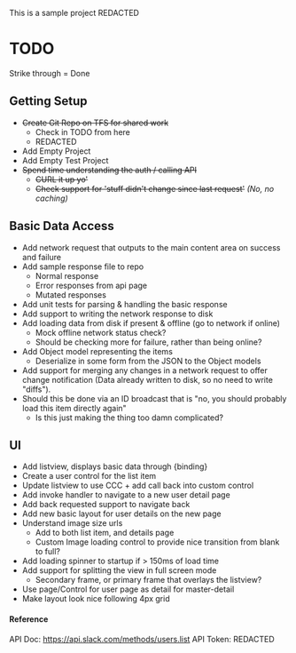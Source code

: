 This is a sample project REDACTED

# TODO #

Strike through = Done

## Getting Setup ##
+ ~~Create Git Repo on TFS for shared work~~
	+ Check in TODO from here
	+ REDACTED
+ Add Empty Project
+ Add Empty Test Project
+ ~~Spend time understanding the auth / calling API~~
	+ ~~CURL it up yo'~~
	+ ~~Check support for 'stuff didn't change since last request'~~ _(No, no caching)_

## Basic Data Access ##
+ Add network request that outputs to the main content area on success and failure
+ Add sample response file to repo
	+ Normal response
	+ Error responses from api page
	+ Mutated responses
+ Add unit tests for parsing & handling the basic response
+ Add support to writing the network response to disk
+ Add loading data from disk if present & offline (go to network if online)
	+ Mock offline network status check?
	+ Should be checking more for failure, rather than being online?
+ Add Object model representing the items
	+ Deserialize in some form from the JSON to the Object models
+ Add support for merging any changes in a network request to offer change notification (Data already written to disk, so no need to write "diffs").
+ Should this be done via an ID broadcast that is "no, you should probably load this item directly again"
	+ Is this just making the thing too damn complicated?

## UI ##
+ Add listview, displays basic data through {binding}
+ Create a user control for the list item
+ Update listview to use CCC + add call back into custom control
+ Add invoke handler to navigate to a new user detail page
+ Add back requested support to navigate back
+ Add new basic layout for user details on the new page
+ Understand image size urls
	+ Add to both list item, and details page
	+ Custom Image loading control to provide nice transition from blank to full?
+ Add loading spinner to startup if > 150ms of load time
+ Add support for splitting the view in full screen mode
	+ Secondary frame, or primary frame that overlays the listview?
+ Use page/Control for user page as detail for master-detail
+ Make layout look nice following 4px grid


#### Reference ####
API Doc: https://api.slack.com/methods/users.list
API Token: REDACTED